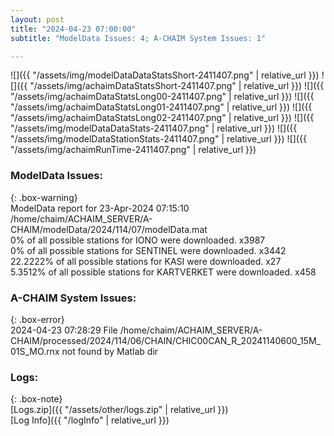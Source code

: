 ```yaml
---
layout: post
title: "2024-04-23 07:00:00"
subtitle: "ModelData Issues: 4; A-CHAIM System Issues: 1"

---
```


![]({{ "/assets/img/modelDataDataStatsShort-2411407.png" | relative_url }})
![]({{ "/assets/img/achaimDataStatsShort-2411407.png" | relative_url }})
![]({{ "/assets/img/achaimDataStatsLong00-2411407.png" | relative_url }})
![]({{ "/assets/img/achaimDataStatsLong01-2411407.png" | relative_url }})
![]({{ "/assets/img/achaimDataStatsLong02-2411407.png" | relative_url }})
![]({{ "/assets/img/modelDataDataStats-2411407.png" | relative_url }})
![]({{ "/assets/img/modelDataStationStats-2411407.png" | relative_url }})
![]({{ "/assets/img/achaimRunTime-2411407.png" | relative_url }})


### ModelData Issues:  
  
{: .box-warning}  
 ModelData report for 23-Apr-2024 07:15:10   
 /home/chaim/ACHAIM_SERVER/A-CHAIM/modelData/2024/114/07/modelData.mat   
 0% of all possible stations for IONO were downloaded. x3987   
 0% of all possible stations for SENTINEL were downloaded. x3442   
 22.2222% of all possible stations for KASI were downloaded. x27   
 5.3512% of all possible stations for KARTVERKET were downloaded. x458   
  
### A-CHAIM System Issues:  
  
{: .box-error}  
2024-04-23 07:28:29 File /home/chaim/ACHAIM_SERVER/A-CHAIM/processed/2024/114/06/CHAIN/CHIC00CAN_R_20241140600_15M_01S_MO.rnx not found by Matlab dir  

### Logs:  
  
{: .box-note}  
[Logs.zip]({{ "/assets/other/logs.zip" | relative_url }})  
[Log Info]({{ "/logInfo" | relative_url }})  
